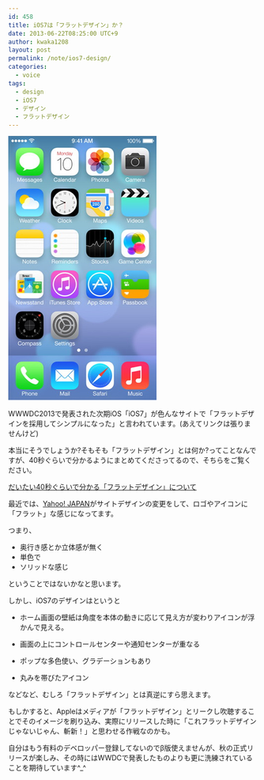 ```yaml
---
id: 458
title: iOS7は「フラットデザイン」か？
date: 2013-06-22T08:25:00 UTC+9
author: kwaka1208
layout: post
permalink: /note/ios7-design/
categories:
  - voice
tags:
  - design
  - iOS7
  - デザイン
  - フラットデザイン
---
```

![ios7](/assets/images/2013/06/ios7.jpg)

WWWDC2013で発表された次期iOS「iOS7」が色んなサイトで「フラットデザインを採用してシンプルになった」と言われています。(あえてリンクは張りませんけど)

本当にそうでしょうか?そもそも「フラットデザイン」とは何か?ってことなんですが、40秒ぐらいで分かるようにまとめてくださってるので、そちらをご覧ください。

[だいたい40秒ぐらいで分かる「フラットデザイン」について](http://blog.quusookagaku.com/internet/12653/)

最近では、[Yahoo! JAPAN](http://www.yahoo.co.jp/)がサイトデザインの変更をして、ロゴやアイコンに「フラット」な感じになってます。

つまり、

- 奥行き感とか立体感が無く
- 単色で
- ソリッドな感じ

ということではないかなと思います。

しかし、iOS7のデザインはというと

- ホーム画面の壁紙は角度を本体の動きに応じて見え方が変わりアイコンが浮かんで見える。

- 画面の上にコントロールセンターや通知センターが重なる
- ポップな多色使い、グラデーションもあり
- 丸みを帯びたアイコン

などなど、むしろ「フラットデザイン」とは真逆にすら思えます。

もしかすると、Appleはメディアが「フラットデザイン」とリークし吹聴することでそのイメージを刷り込み、実際にリリースした時に「これフラットデザインじゃないじゃん、斬新！」と思わせる作戦なのかも。

自分はもう有料のデベロッパー登録してないのでβ版使えませんが、秋の正式リリースが楽しみ、その時にはWWDCで発表したものよりも更に洗練されていることを期待しています^_^
